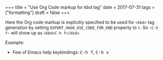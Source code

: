 +++
title = "Use Org Code markup for kbd tag"
date = 2017-07-31
tags = ["formatting"]
draft = false
+++

Here the Org code markup is explicitly specified to be used for
`<kbd>` tag generation by setting `EXPORT_HUGO_USE_CODE_FOR_KBD`
property to `t`. So `~C-h f~` will show up as `<kbd>C-h f</kbd>`.

Example:

-   Few of Emacs help keybindings: <kbd>C-h f</kbd>, <kbd>C-h v</kbd>

<!--listend-->
